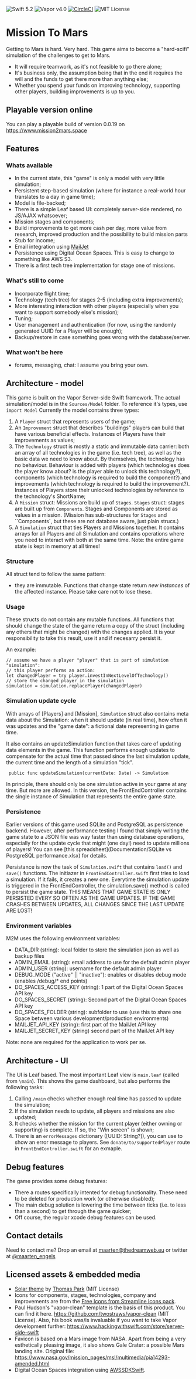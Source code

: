 ![Swift 5.2](http://img.shields.io/badge/swift-5.2-orange.svg) 
![Vapor v4.0](https://img.shields.io/badge/vapor-4.0-blue) [![CircleCI](https://circleci.com/gh/maartene/MissionToMars.svg?style=shield)](https://circleci.com/gh/maartene/MissionToMars) ![MIT License](http://img.shields.io/badge/license-MIT-brightgreen.svg) 

# Mission To Mars
Getting to Mars is hard. Very hard. This game aims to become a "hard-scifi" simulation of the challenges to get to Mars.
* It will require teamwork, as it's not feasible to go there alone;
* It's business only, the assumption being that in the end it requires the will and the funds to get there more than anything else;
* Whether you spend your funds on improving technology, supporting other players, building improvements is up to you.

## Playable version online
You can play a playable build of version 0.0.19 on https://www.mission2mars.space 

## Features
### Whats available
* In the current state, this "game" is only a model with very little simulation;
* Persistent step-based simulation (where for instance a real-world hour translates to a day in game time);
* Model is file-backed;
* There is a simple Leaf based UI: completely server-side rendered, no JS/AJAX whatsoever;
* Mission stages and components;
* Build improvements to get more cash per day, more value from research, improved production and the possibility to build mission parts
* Stub for income;
* Email integration using [MailJet](https://www.mailjet.com)
* Persistence using Digital Ocean Spaces. This is easy to change to something like AWS S3.
* There is a first tech tree implementation for stage one of missions.

### What's still to come
* Incorporate flight time;
* Technology (tech tree) for stages 2-5 (including extra improvements);
* More interesting interaction with other players (especially when you want to support somebody else's mission);
* Tuning;
* User management and authentication (for now, using the randomly generated UUID for a Player will be enough);
* Backup/restore in case something goes wrong with the database/server.

### What won't be here
* forums, messaging, chat: I assume you bring your own.

## Architecture - model
This game is built on the Vapor Server-side Swift framework.
The actual simulation/model is in the `Sources/Model` folder. To reference it's types, use `import Model`
Currently the model contains three types:
1. A `Player` struct that represents users of the game;
3. An `Improvement` struct that describes "buildings" players can build that have various beneficial effects. Instances of Players have their improvements as values;
4. The `Technology` struct is mostly a static and immutable data carrier: both an array of all technologies in the game (i.e. tech tree), as well as the basic data we need to know about. By themselves, the technology has no behaviour. Behaviour is added with players (which technologies does the player know about? is the player able to unlock this technology?), components (which technology is required to build the component?) and improvements (which technology is required to build the improvement?). Instances of Players store their unlocked technologies by reference to the technology's ShortName;
5. A `Mission` struct: Missions are build up of `Stages`. `Stages` struct: stages are built up from `Components`. Stages and Components are stored as values in a mission.
(Mission has sub-structures for `Stages` and ``Components`, but these are not database aware, just plain strucs.)
6. A `Simulation` struct that ties Players and Missions together. It contains arrays for all Players and all Simulation and contains operations where you need to interact with both at the same time. Note: the entire game state is kept in memory at all times!

### Structure
All struct tend to follow the same pattern:
* they are immutable. Functions that change state return *new instances* of the affected instance. Please take care not to lose these.

### Usage
These structs do not contain any mutable functions. All functions that should change the state of the game return a copy of the struct (including any others that might be changed) with the changes applied. 
It is your responsibility to take this result, use it and if necesarry persist it.

An example:
```
// assume we have a player "player" that is part of simulation "simulation": 
// this player performs an action:
let changedPlayer = try player.investInNextLevelOfTechnology()
// store the changed player in the simulation
simulation = simulation.replacePlayer(changedPlayer)
```

### Simulation update cycle
With arrays of [Players] and [Mission], `Simulation` struct also contains meta data about the Simulation: when it should update (in real time), how often it was updates and the "game date": a fictional date representing in game time. 

It also contains an updateSimulation function that takes care of updating data elements in the game. This function performs enough updates to compensate for the actual time that passed since the last simulation update, the current time and the length of a simulation "tick". 

```
 public func updateSimulation(currentDate: Date) -> Simulation
```

In principle, there should only be one simulation active in your game at any time. But more are allowed. In this version, the FrontEndController contains the single instance of Simulation that represents the entire game state.

### Persistence
Earlier versions of this game used SQLite and PostgreSQL as persistence backend. However, after performance testing I found that simply writing the game state to a JSON file was way faster than using database operations, especially for the update cycle that might (one day!) need to update millions of players! You can see [this spreadsheet](Documentation/SQLite vs PostgreSQL performance.xlsx) for details.

Persistance is now the task of `Simulation.swift` that contains `load()` and `save()` functions. The initiazer in `FrontEndController.swift` first tries to load a simulation. If it fails, it creates a new one. Everytime the simulation update is triggered in the FrontEndController, the simulation.save() method is called to persist the game state.
THIS MEANS THAT GAME STATE IS ONLY PERSISTED EVERY SO OFTEN AS THE GAME UPDATES. IF THE GAME CRASHES BETWEEN UPDATES, ALL CHANGES SINCE THE LAST UPDATE ARE LOST!

### Environment variables
M2M uses the following environment variables:
* DATA_DIR (string): local folder to store the simulation.json as well as backup files
* ADMIN_EMAIL (string): email address to use for the default admin player
* ADMIN_USER (string): username for the default admin player
* DEBUG_MODE ("active" || "inactive"): enables or disables debug mode (enables /debug/* end points)
* DO_SPACES_ACCESS_KEY (string): 1 part of the Digital Ocean Spaces API key
* DO_SPACES_SECRET (string): Second part of the Digital Ocean Spaces API key
* DO_SPACES_FOLDER (string): subfolder to use (use this to share one Space between various development/production environments)
* MAILJET_API_KEY (string): first part of the MailJet API key
* MAILJET_SECRET_KEY (string) second part of the MailJet API key

Note: none are required for the application to work per se.

## Architecture - UI
The UI is Leaf based. The most important Leaf view is `main.leaf` (called from `\main`). This shows the game dashboard, but also performs the following tasks:
1. Calling `/main` checks  whether enough real time has passed to update the simulation;
2. If the simulation needs to update, all players and missions are also updated;
3. It checks whether the mission for the current player (either owning or supporting) is complete. If so, the "Win screen" is shown;
4. There is an `errorMessages` dictionary ([UUID: String?]), you can use to show an error message to players. See `donate/to/supportedPlayer` route in `FrontEndController.swift` for an exmaple.

## Debug features
The game provides some debug features:
* There a routes specifically intented for debug functionality. These need to be deleted for production work (or otherwise disabled);
* The main debug solution is lowering the time between ticks (i.e. to less than a second) to get through the game quicker;
* Off course, the regular xcode debug features can be used.

## Contact details
Need to contact me? Drop an email at maarten@thedreamweb.eu or twitter at [@maarten_engels](https://twitter.com/maarten_engels) 

## Licensed assets & embedded media
* [Solar theme](https://bootswatch.com/solar/) by [Thomas Park](https://thomaspark.co/) (MIT License)
* Icons for components, stages, technologies, company and improvements are from the [Free Icons from Streamline Icons pack](https://www.streamlineicons.com/).
* Paul Hudson's "vapor-clean" template is the basis of this product. You can find it here. https://github.com/twostraws/vapor-clean (MIT License). Also, his book was/is invaluable if you want to take Vapor development further: https://www.hackingwithswift.com/store/server-side-swift  
* Favicon is based on a Mars image from NASA. Apart from being a very esthetically pleasing image, it also shows Gale Crater: a possible Mars landing site. Original file:  https://www.nasa.gov/mission_pages/msl/multimedia/pia14293-amended.html 
* Digital Ocean Spaces integration using [AWSSDKSwift](https://github.com/swift-aws/aws-sdk-swift.git).
